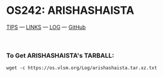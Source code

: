 # OS242: ARISHASHAISTA
[TIPS](https://cbkadal.github.io/os242/TIPS/) — [LINKS](https://cbkadal.github.io/os242/LINKS/) — [LOG](https://arishashaista.github.io/os242/TXT/mylog.txt) — [GitHub](https://github.com/arishashaista/os242/)
<br />
<br />
<br />
### To Get ARISHASHAISTA's TARBALL:
```
wget -c https://os.vlsm.org/Log/arishashaista.tar.xz.txt

```
<br />
<br />
<br />
